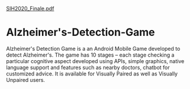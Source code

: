 [SIH2020_Finale.pdf](https://github.com/stutidhasmana/Alzheimer-s-Detection-Game/files/6831556/SIH2020_Finale.pdf)
# Alzheimer's-Detection-Game
Alzheimer's Detection Game is a an Android Mobile Game developed to detect Alzheimer's. The game has 10 stages – each stage checking a particular cognitive aspect developed using APIs, simple graphics, native language support and features such as nearby doctors, chatbot for customized advice. It is available for Visually Paired as well as Visually Unpaired users.
